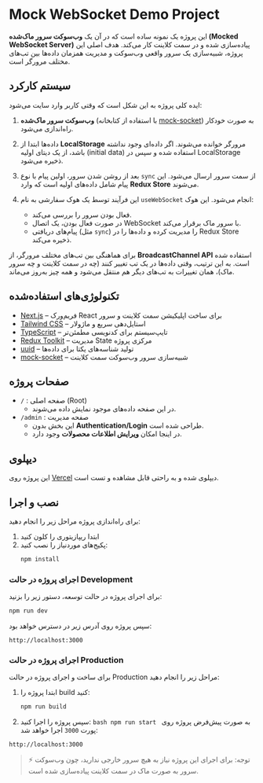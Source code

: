 # Mock WebSocket Demo Project

این پروژه یک نمونه ساده است که در آن یک **وب‌سوکت سرور ماک‌شده (Mocked WebSocket Server)** پیاده‌سازی شده و در سمت کلاینت کار می‌کند. هدف اصلی این پروژه، شبیه‌سازی یک سرور واقعی وب‌سوکت و مدیریت همزمان داده‌ها بین تب‌های مختلف مرورگر است.

## سیستم کارکرد

ایده کلی پروژه به این شکل است که وقتی کاربر وارد سایت می‌شود:

1. **وب‌سوکت سرور ماک‌شده** (با استفاده از کتابخانه [mock-socket](https://github.com/thoov/mock-socket)) به صورت خودکار راه‌اندازی می‌شود.

2. داده‌ها ابتدا از **LocalStorage** مرورگر خوانده می‌شوند. اگر داده‌ای وجود نداشته باشد، از یک دیتای اولیه (initial data) استفاده شده و سپس در LocalStorage ذخیره می‌شود.

3. بعد از روشن شدن سرور، اولین پیام با نوع `sync` از سمت سرور ارسال می‌شود. این پیام شامل داده‌های اولیه است که وارد **Redux Store** می‌شوند.

4. این فرآیند توسط یک هوک سفارشی به نام `useWebSocket` انجام می‌شود. این هوک:
    - فعال بودن سرور را بررسی می‌کند.
    - در صورت فعال بودن، یک اتصال WebSocket با سرور ماک برقرار می‌کند.
    - پیام‌های دریافتی (مثل `sync`) را مدیریت کرده و داده‌ها را در Redux Store ذخیره می‌کند.

برای هماهنگی بین تب‌های مختلف مرورگر، از **BroadcastChannel API** استفاده شده است. به این ترتیب، وقتی داده‌ها در یک تب تغییر کنند (چه در سمت کلاینت و چه سرور ماک)، همان تغییرات به تب‌های دیگر هم منتقل می‌شود و همه چیز به‌روز می‌ماند.

## تکنولوژی‌های استفاده‌شده

-   [Next.js](https://nextjs.org/) – فریم‌ورک React برای ساخت اپلیکیشن سمت کلاینت و سرور
-   [Tailwind CSS](https://tailwindcss.com/) – استایل‌دهی سریع و ماژولار
-   [TypeScript](https://www.typescriptlang.org/) – تایپ‌سیستم برای کدنویسی مطمئن‌تر
-   [Redux Toolkit](https://redux-toolkit.js.org/) – مدیریت State مرکزی پروژه
-   [uuid](https://github.com/uuidjs/uuid) – تولید شناسه‌های یکتا برای داده‌ها
-   [mock-socket](https://github.com/thoov/mock-socket) – شبیه‌سازی سرور وب‌سوکت سمت کلاینت

## صفحات پروژه

-   `/` : صفحه اصلی (Root)
    -   در این صفحه داده‌های موجود نمایش داده می‌شوند.
-   `/admin` : صفحه مدیریت
    -   این بخش بدون **Authentication/Login** طراحی شده است.
    -   در اینجا امکان **ویرایش اطلاعات محصولات** وجود دارد.

## دیپلوی

این پروژه روی [Vercel](https://vercel.com/) دیپلوی شده و به راحتی قابل مشاهده و تست است.

## نصب و اجرا

برای راه‌اندازی پروژه مراحل زیر را انجام دهید:

1. ابتدا ریپازیتوری را کلون کنید
2. پکیج‌های موردنیاز را نصب کنید:
    ```bash
    npm install
    ```

### اجرای پروژه در حالت Development

برای اجرای پروژه در حالت توسعه، دستور زیر را بزنید:

```bash
npm run dev
```

سپس پروژه روی آدرس زیر در دسترس خواهد بود:

```
http://localhost:3000
```

### اجرای پروژه در حالت Production

برای ساخت و اجرای پروژه در حالت Production مراحل زیر را انجام دهید:

1.  ابتدا پروژه را build کنید:
    ```bash
    npm run build
    ```
2.  سپس پروژه را اجرا کنید:
    `bash
npm run start
`
    به صورت پیش‌فرض پروژه روی پورت `3000` اجرا خواهد شد:

```
http://localhost:3000
```

> ⚡️ توجه: برای اجرای این پروژه نیاز به هیچ سرور خارجی ندارید، چون وب‌سوکت سرور به صورت ماک در سمت کلاینت پیاده‌سازی شده است.
